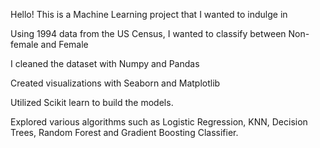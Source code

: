 Hello! This is a Machine Learning project that I wanted to indulge in

Using 1994 data from the US Census, I wanted to classify between Non-female and Female

I cleaned the dataset with Numpy and Pandas

Created visualizations with Seaborn and Matplotlib

Utilized Scikit learn to build the models. 

Explored various algorithms such as Logistic Regression, KNN, Decision Trees, Random Forest and Gradient Boosting Classifier.
